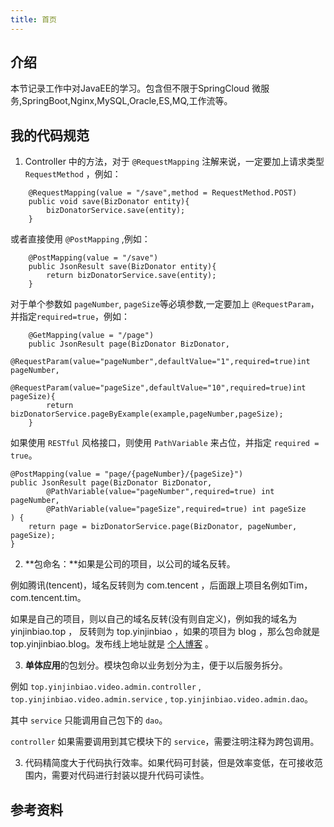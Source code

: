 ```yaml
---
title: 首页
---
```


## 介绍
本节记录工作中对JavaEE的学习。包含但不限于SpringCloud 微服务,SpringBoot,Nginx,MySQL,Oracle,ES,MQ,工作流等。

## 我的代码规范

1. Controller 中的方法，对于 `@RequestMapping` 注解来说，一定要加上请求类型 `RequestMethod` ，例如：
```java{1}
	@RequestMapping(value = "/save",method = RequestMethod.POST)
	public void save(BizDonator entity){
		bizDonatorService.save(entity);
	}
```

或者直接使用 `@PostMapping` ,例如：
```java{1}
	@PostMapping(value = "/save")
	public JsonResult save(BizDonator entity){
		return bizDonatorService.save(entity);
	}
```

对于单个参数如 `pageNumber`, `pageSize`等必填参数,一定要加上 `@RequestParam`，并指定`required=true`，例如：
```java{3,4}
	@GetMapping(value = "/page")
	public JsonResult page(BizDonator BizDonator,
			@RequestParam(value="pageNumber",defaultValue="1",required=true)int pageNumber, 
			@RequestParam(value="pageSize",defaultValue="10",required=true)int pageSize){
		return bizDonatorService.pageByExample(example,pageNumber,pageSize);
	}
```

如果使用 `RESTful` 风格接口，则使用 `PathVariable` 来占位，并指定 `required = true`。
```java{1,3,4}
@PostMapping(value = "page/{pageNumber}/{pageSize}")
public JsonResult page(BizDonator BizDonator,
        @PathVariable(value="pageNumber",required=true) int pageNumber,
        @PathVariable(value="pageSize",required=true) int pageSize
) {
    return page = bizDonatorService.page(BizDonator, pageNumber, pageSize);
}
```

2. **包命名：**如果是公司的项目，以公司的域名反转。

例如腾讯(tencent)，域名反转则为 com.tencent ，后面跟上项目名例如Tim，com.tencent.tim。

如果是自己的项目，则以自己的域名反转(没有则自定义)，例如我的域名为 yinjinbiao.top ， 反转则为 top.yinjinbiao ，如果的项目为 blog ，那么包命就是 top.yinjinbiao.blog。发布线上地址就是 [个人博客](https://blog.yinjinbiao.top) 。

3. **单体应用**的包划分。模块包命以业务划分为主，便于以后服务拆分。

例如 `top.yinjinbiao.video.admin.controller` , `top.yinjinbiao.video.admin.service` , `top.yinjinbiao.video.admin.dao`。

其中 `service` 只能调用自己包下的 `dao`。

`controller` 如果需要调用到其它模块下的 `service`，需要注明注释为跨包调用。 


3. 代码精简度大于代码执行效率。如果代码可封装，但是效率变低，在可接收范围内，需要对代码进行封装以提升代码可读性。

## 参考资料
